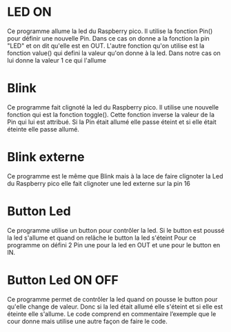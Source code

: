 # LED ON
Ce programme allume la led du Raspberry pico.
Il utilise la fonction Pin() pour définir une nouvelle Pin.
Dans ce cas on donne a la fonction la pin "LED" et on dit qu'elle est en OUT.
L'autre fonction qu'on utilise est la fonction value() qui defini la valeur qu'on donne à la led.
Dans notre cas on lui donne la valeur 1 ce qui l'allume
# Blink
Ce programme fait clignoté la led du Raspberry pico.
Il utilise une nouvelle fonction qui est la fonction toggle().
Cette fonction inverse la valeur de la Pin qui lui est attribué.
Si la Pin était allumé elle passe éteint et si elle était éteinte elle passe allumé.
# Blink externe
Ce programme est le même que Blink mais à la lace de faire clignoter la Led du Raspberry pico elle fait clignoter une led externe sur la pin 16
# Button Led
Ce programme utilise un button pour contrôler la led. Si le button est poussé la led s'allume et quand on relâche le button la led s'éteint
Pour ce programme on défini 2 Pin une pour la led en OUT et une pour le button en IN.
# Button Led ON OFF
Ce programme permet de contrôler la led quand on pousse le button pour qu'elle change de valeur. Donc si la led était allumé elle s'éteint et si elle est éteinte elle s'allume. Le code comprend en commentaire l’exemple que le cour donne mais utilise une autre façon de faire le code.

